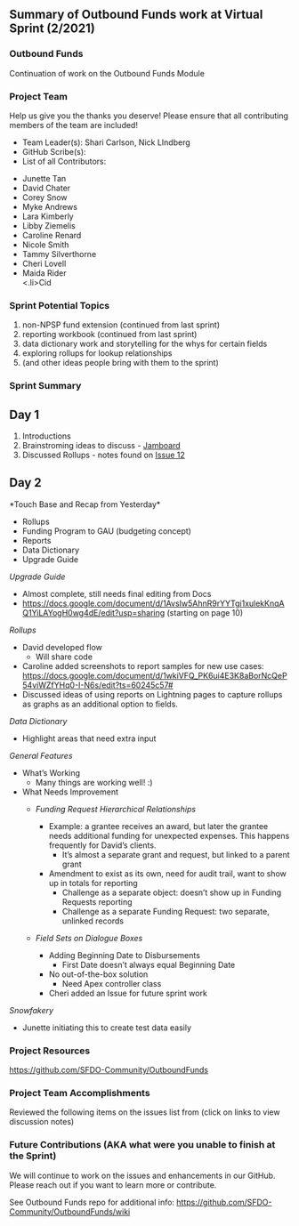 ## Summary of Outbound Funds work at Virtual Sprint (2/2021)

### Outbound Funds
Continuation of work on the Outbound Funds Module

### Project Team
Help us give you the thanks you deserve! Please ensure that all contributing members of the team are included!
* Team Leader(s): Shari Carlson, Nick LIndberg
* GitHub Scribe(s): 
* List of all Contributors:<br>
<ul>
  <li>Junette Tan </li>
  <li>David Chater</li>
  <li>Corey Snow</li>
  <li>Myke Andrews</li> 
  <li> Lara Kimberly</li>
  <li>Libby Ziemelis</li>
  <li>Caroline Renard</li>
  <li>Nicole Smith </li>
  <li>Tammy Silverthorne</li>
  <li>Cheri Lovell</li>
  <li>Maida Rider</li>
  <.li>Cid</li>
  </ul>


### Sprint Potential Topics
<ol>
<li>non-NPSP fund extension (continued from last sprint)</li>
<li>reporting workbook (continued from last sprint)</li>
<li>data dictionary work and storytelling for the whys for certain fields</li>
<li>exploring rollups for lookup relationships</li>
<li>(and other ideas people bring with them to the sprint)</li>
 
  </ol>

### Sprint Summary 
<H2>Day 1</H2>
<ol>
  <li>Introductions  </li>
  <li>Brainstroming ideas to discuss - <a href= "https://jamboard.google.com/d/11eWq6E-dlKZGjQV0SQZ5D-GELIFRu5-TAuHF8bo_Tjw/viewer?f=0"> Jamboard </a> </li>
  <li>Discussed Rollups - notes found on <a href= "https://github.com/SFDO-Community-Sprints/OutboundFunds/issues/12"> Issue 12</a>  </li>
  </ol>
  
  <H2>Day 2</H2>
*Touch Base and Recap from Yesterday*

* Rollups
* Funding Program to GAU (budgeting concept)
* Reports
* Data Dictionary 
* Upgrade Guide

*Upgrade Guide*

* Almost complete, still needs final editing from Docs
* https://docs.google.com/document/d/1AvsIw5AhnR9rYYTgi1xulekKnqAQ1YiLAYogH0wg4dE/edit?usp=sharing (starting on page 10)

*Rollups*

* David developed flow
    * Will share code
* Caroline added screenshots to report samples for new use cases: https://docs.google.com/document/d/1wkiVFQ_PK6ui4E3K8aBorNcQeP54viWZfYHq0-I-N6s/edit?ts=60245c57#
* Discussed ideas of using reports on Lightning pages to capture rollups as graphs as an additional option to fields. 

*Data Dictionary*

* Highlight areas that need extra input

*General Features*

* What’s Working
    * Many things are working well! :)
* What Needs Improvement
    * *Funding Request Hierarchical Relationships*
        * Example: a grantee receives an award, but later the grantee needs additional funding for unexpected expenses. This happens frequently for David’s clients.
            * It’s almost a separate grant and request, but linked to a parent grant
        * Amendment to exist as its own, need for audit trail, want to show up in totals for reporting
            * Challenge as a separate object: doesn’t show up in Funding Requests reporting
            * Challenge as a separate Funding Request: two separate, unlinked records
    * *Field Sets on Dialogue Boxes*

        * Adding Beginning Date to Disbursements
            * First Date doesn’t always equal Beginning Date
        * No out-of-the-box solution
            * Need Apex controller class
        * Cheri added an Issue for future sprint work

*Snowfakery*

* Junette initiating this to create test data easily



### Project Resources
https://github.com/SFDO-Community/OutboundFunds

### Project Team Accomplishments
Reviewed the following items on the issues list from (click on links to view discussion notes) 



### Future Contributions (AKA what were you unable to finish at the Sprint)
We will continue to work on the issues and enhancements in our GitHub. Please reach out if you want to learn more or contribute. 




See Outbound Funds repo for additional info: https://github.com/SFDO-Community/OutboundFunds/wiki

